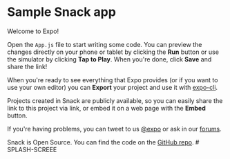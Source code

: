 # Sample Snack app

Welcome to Expo!

Open the `App.js` file to start writing some code. You can preview the changes directly on your phone or tablet by clicking the **Run** button or use the simulator by clicking **Tap to Play**. When you're done, click **Save** and share the link!

When you're ready to see everything that Expo provides (or if you want to use your own editor) you can **Export** your project and use it with [expo-cli](https://docs.expo.io/versions/latest/introduction/installation.html).

Projects created in Snack are publicly available, so you can easily share the link to this project via link, or embed it on a web page with the **Embed** button.

If you're having problems, you can tweet to us [@expo](https://twitter.com/expo) or ask in our [forums](https://forums.expo.io).

Snack is Open Source. You can find the code on the [GitHub repo](https://github.com/expo/snack-web).
#   S P L A S H - S C R E E E  
 